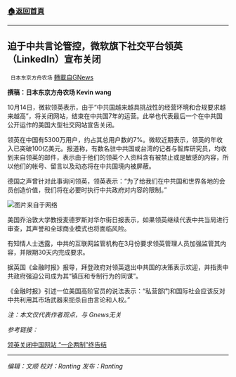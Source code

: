 ###  [:house:返回首頁](https://github.com/ourhimalayas/txt)
---


## 迫于中共言论管控，微软旗下社交平台领英（LinkedIn）宣布关闭
` 日本东京方舟农场` [轉載自GNews](https://gnews.org/zh-hans/1596208/)

**撰稿：日本东京方舟农场 Kevin wang**

10月14日，微软领英表示，由于“中共国越来越具挑战性的经营环境和合规要求越来越高”，将关闭网站，结束在中共国7年的运营。此举也代表最后一个在中共国公开运作的美国大型社交网站宣告关闭。

领英在中国有5300万用户，约占其总用户数的7%。微软近期表示，领英的年收入已突破100亿美元。报道称，有数名驻中共国或台湾的记者与智库研究员，均收到来自领英的邮件，表示由于他们的领英个人资料含有被禁止或是敏感的内容，所以他们的帐号、留言以及动态将在中共国境内被屏蔽。

德国之声曾针对此事询问领英，领英表示：“为了给我们在中共国和世界各地的会员创造价值，我们将在必要时执行中共政府对内容的限制。”

![](https://assets.gnews.org/wp-content/uploads/2021/10/59369558_303.jpg)图片来自于网络

美国乔治敦大学教授麦德罗斯对华尔街日报表示，如果领英继续代表中共当局进行审查，其声誉和全球商业模式也将面临风险。

有知情人士透露，中共的互联网监管机构在3月份要求领英管理人员加强监管其内容，并限期30天内完成要求。

据英国《金融时报》报导，拜登政府对领英退出中共国的决策表示欢迎，并指责中共政府强迫公司成为其“镇压和专制行为的同谋”。

《金融时报》引述一位美国高阶官员的说法表示：“私营部门和国际社会应该反对中共利用其市场武器来扼杀自由言论和人权。”

*注：本文仅代表作者观点，与 Gnews无关*

*参考链接：*

[领英关闭中国网站 “一企两制”终告结](https://www.dw.com/zh/%E9%A2%86%E8%8B%B1%E5%85%B3%E9%97%AD%E4%B8%AD%E5%9B%BD%E7%BD%91%E7%AB%99-%E4%B8%80%E4%BC%81%E4%B8%A4%E5%88%B6%E7%BB%88%E5%91%8A%E7%BB%93/a-59512205)

* * *

*编辑：文顺 校对：Ranting 发布：Ranting*
